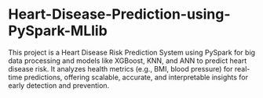# Heart-Disease-Prediction-using-PySpark-MLlib
This project is a Heart Disease Risk Prediction System using PySpark for big data processing and models like XGBoost, KNN, and ANN to predict heart disease risk. It analyzes health metrics (e.g., BMI, blood pressure) for real-time predictions, offering scalable, accurate, and interpretable insights for early detection and prevention.
